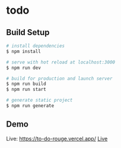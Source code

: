 # todo

## Build Setup

```bash
# install dependencies
$ npm install

# serve with hot reload at localhost:3000
$ npm run dev

# build for production and launch server
$ npm run build
$ npm run start

# generate static project
$ npm run generate
```

## Demo

Live: https://to-do-rouge.vercel.app/
[Live](https://to-do-rouge.vercel.app/)
